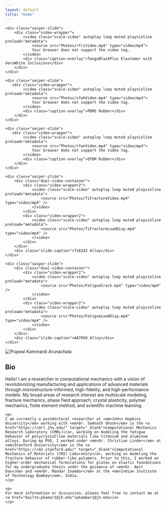 ```yaml
---
layout: default
title: "Home"
---
```

<!-- Video Slider Section -->
<section class="swiper videoSwiper">
  <div class="swiper-wrapper">

    <div class="swiper-slide">
        <div class="video-wrapper">
            <video class="scale-video" autoplay loop muted playsinline preload="metadata">
                <source src="Photos/rfriVideo.mp4" type="video/mp4">
                Your browser does not support the video tag.
            </video>
            <div class="caption-overlay">TangoBlackPlus Elastomer with VeroWhite Inclusions</div>
        </div>
    </div>

    <div class="swiper-slide">
       <div class="video-wrapper">
            <video class="scale-video" autoplay loop muted playsinline preload="metadata">
                <source src="Photos/sfwhVideo.mp4" type="video/mp4">
                Your browser does not support the video tag.
            </video>
            <div class="caption-overlay">PDMS Rubber</div>
        </div>
    </div>

    <div class="swiper-slide">
       <div class="video-wrapper">
            <video class="scale-video" autoplay loop muted playsinline preload="metadata">
                <source src="Photos/rfwnVideo.mp4" type="video/mp4">
                Your browser does not support the video tag.
            </video>
            <div class="caption-overlay">EPDM Rubber</div>
        </div>
    </div>

    <div class="swiper-slide">
        <div class="dual-video-container">
            <div class="video-wrapper2">
                <video class="scale-video" autoplay loop muted playsinline preload="metadata">
                    <source src="Photos/TiFractureVideo.mp4" type="video/mp4" />
                </video>
            </div>
            <div class="video-wrapper2">
                <video class="scale-video" autoplay loop muted playsinline preload="metadata">
                    <source src="Photos/TiFractureLoadDisp.mp4" type="video/mp4" />
                </video>
            </div>
        </div>
        <div class="slide-caption">Ti6242 Alloy</div>
    </div>

    <div class="swiper-slide">
        <div class="dual-video-container">
            <div class="video-wrapper2">
                <video class="scale-video" autoplay loop muted playsinline preload="metadata">
                    <source src="Photos/FatigueCrack.mp4" type="video/mp4" />
                </video>
            </div>
            <div class="video-wrapper2">
                <video class="scale-video" autoplay loop muted playsinline preload="metadata">
                    <source src="Photos/FatigueLoadDisp.mp4" type="video/mp4" />
                </video>
            </div>
        </div>
        <div class="slide-caption">AA7050 Alloy</div>
    </div>

  </div>

  <!-- Navigation Buttons -->
  <div class="swiper-button-next"></div>
  <div class="swiper-button-prev"></div>

  <!-- Pagination Dots -->
  <div class="swiper-pagination"></div>
</section>

<div class="intro">
  <div class="image-container">
    <img src="Photos/Profile.png" alt="Prajwal Kammardi Arunachala" class="profile-image">
  </div>
  <div class="text-container">
    <h2> Bio </h2>
    <p>
      Hello! I am a researcher in computational mechanics with a vision of revolutionizing manufacturing and applications of advanced materials through microstructure-informed, high-fidelity, and high-performance models. My broad areas of research interest are multiscale modeling, fracture mechanics, phase field approach, crystal plasticity, polymer mechanics, finite element method, and scientific machine learning.
    </p>

    <p>
	I am currently a postdoctoral researcher at <em>Johns Hopkins University</em> working with <em>Dr. Somnath Ghosh</em> in the <a href="https://cmrl.jhu.edu/" target="_blank">Computational Mechanics Research Laboratory (CMRL)</a>, working on modeling the fatigue behavior of polycrystalline materials like titanium and aluminum alloys. During my PhD, I worked under <em>Dr. Christian Linder</em> at <em>Stanford University</em> in the <a href="https://cm2.stanford.edu/" target="_blank">Computational Mechanics of Materials (CM2) Laboratory</a>, working on modeling the fracture behavior of rubber-like polymers. Prior to this, I worked on higher-order mechanical formulations for plates on elastic foundations for my undergraduate thesis under the guidance of <em>Dr. Amit Das</em> and <em>Dr. Mandar Inamdar</em> at the <em>Indian Institute of Technology Bombay</em>, India.
    </p>

    <p>
	For more information or discussion, please feel free to contact me at <a href="mailto:pkamar1@jh.edu">pkammar1@jh.edu</a>
    </p>

    
  </div>
</div>
